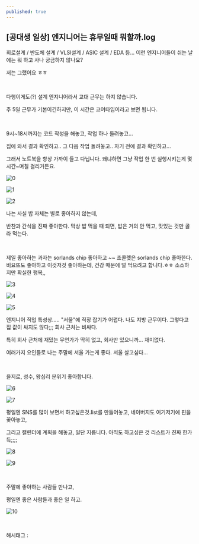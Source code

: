 ```yaml
---
published: true
---
```

## [공대생 일상] 엔지니어는 휴무일때 뭐할까.log

회로설계 / 반도체 설계 / VLSI설계 / ASIC 설계 / EDA 등... 이런 엔지니어들이 쉬는 날에는 뭐 하고 사나 궁금하지 않나요?

저는 그랬어요 ㅎㅎ

​

다행이게도(?) 설계 엔지니어라서 교대 근무는 하지 않습니다.

주 5일 근무가 기본이긴하지만, 이 시간은 코어타임이라고 보면 됩니다.

​

9시~18시까지는 코드 작성을 해놓고, 작업 하나 돌려놓고...

집에 와서 결과 확인하고.. 그 다음 작업 돌려놓고.. 자기 전에 결과 확인하고...

그래서 노트북을 항상 가까이 들고 다닙니다. 왜냐하면 그냥 작업 한 번 실행시키는게 몇 시간~며칠 걸리거든요.

![0](/asset/img/223380286751/0.png)

![1](/asset/img/223380286751/1.png)

![2](/asset/img/223380286751/2.png)

나는 사실 밥 자체는 별로 좋아하지 않는데,

반찬과 간식을 진짜 좋아한다. 막상 밥 먹을 때 되면, 밥은 거의 안 먹고, 맛있는 것만 골라 먹는다.

​

제일 좋아하는 과자는 sorlands chip 좋아하고 ~~ 초콜렛은 sorlands chip 좋아한다. 비요뜨도 좋아하고 이것저것 좋아하는데, 건강 때문에 덜 먹으려고 합니다.ㅎㅎ 소소하지만 확실한 행복,,

![3](/asset/img/223380286751/3.png)

![4](/asset/img/223380286751/4.png)

![5](/asset/img/223380286751/5.png)

엔지니어 직업 특성상..... "서울"에 직장 잡기가 어렵다. 나도 지방 근무이다. 그렇다고 집 값이 싸지도 않다;;; 회사 근처는 비싸다.

특히 회사 근처에 재밌는 무언가가 딱히 없고, 회사만 있으니까... 재미없다. 

여러가지 요인들로 나는 주말에 서울 가는게 좋다. 서울 살고싶다...

​

을지로, 성수, 왕십리 분위기 좋아합니다.

![6](/asset/img/223380286751/6.png)

![7](/asset/img/223380286751/7.png)

평일엔 SNS를 많이 보면서 하고싶은것.list를 만들어놓고, 네이버지도 여기저기에 핀을 꽂아놓고,

그리고 캘린더에 계획을 해놓고, 일단 지릅니다. 아직도 하고싶은 것 리스트가 진짜 한가득;;;;

![8](/asset/img/223380286751/8.png)

![9](/asset/img/223380286751/9.png)

​

주말에 좋아하는 사람들 만나고,

평일엔 좋은 사람들과 좋은 일 하고.

![10](/asset/img/223380286751/10.png)

​

 해시태그 : 